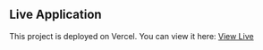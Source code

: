 ## Live Application
This project is deployed on Vercel. You can view it here: [View Live](https://assignmnet-5-b10.vercel.app/)
